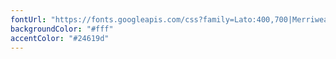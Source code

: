 ```yaml
---
fontUrl: "https://fonts.googleapis.com/css?family=Lato:400,700|Merriweather:400,400i" 
backgroundColor: "#fff"
accentColor: "#24619d"
---
```


